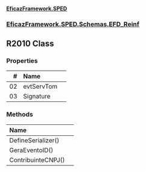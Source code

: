 #### [EficazFramework.SPED](EficazFrameworkSPED.md 'EficazFramework SPED')
### [EficazFramework.SPED.Schemas.EFD_Reinf](EficazFramework.SPED.Schemas.EFD_Reinf.md 'EficazFramework.SPED.Schemas.EFD_Reinf')

## R2010 Class
### Properties

| # | Name | |
| ---: | :--- | :--- |
| 02 | evtServTom |  |
| 03 | Signature |  |
### Methods

| Name | |
| :--- | :--- |
| DefineSerializer() |  |
| GeraEventoID() |  |
| ContribuinteCNPJ() |  |
